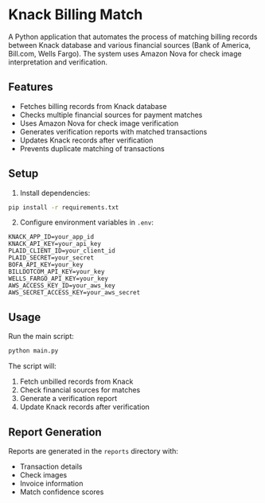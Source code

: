 # Knack Billing Match

A Python application that automates the process of matching billing records between Knack database and various financial sources (Bank of America, Bill.com, Wells Fargo). The system uses Amazon Nova for check image interpretation and verification.

## Features
- Fetches billing records from Knack database
- Checks multiple financial sources for payment matches
- Uses Amazon Nova for check image verification
- Generates verification reports with matched transactions
- Updates Knack records after verification
- Prevents duplicate matching of transactions

## Setup
1. Install dependencies:
```bash
pip install -r requirements.txt
```

2. Configure environment variables in `.env`:
```
KNACK_APP_ID=your_app_id
KNACK_API_KEY=your_api_key
PLAID_CLIENT_ID=your_client_id
PLAID_SECRET=your_secret
BOFA_API_KEY=your_key
BILLDOTCOM_API_KEY=your_key
WELLS_FARGO_API_KEY=your_key
AWS_ACCESS_KEY_ID=your_aws_key
AWS_SECRET_ACCESS_KEY=your_aws_secret
```

## Usage
Run the main script:
```bash
python main.py
```

The script will:
1. Fetch unbilled records from Knack
2. Check financial sources for matches
3. Generate a verification report
4. Update Knack records after verification

## Report Generation
Reports are generated in the `reports` directory with:
- Transaction details
- Check images
- Invoice information
- Match confidence scores
